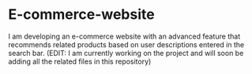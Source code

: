 # E-commerce-website
I am developing an e-commerce website with an advanced feature that recommends related products based on user descriptions entered in the search bar. 
(EDIT: I am currently working on the project and will soon be adding all the related files in this repository)
